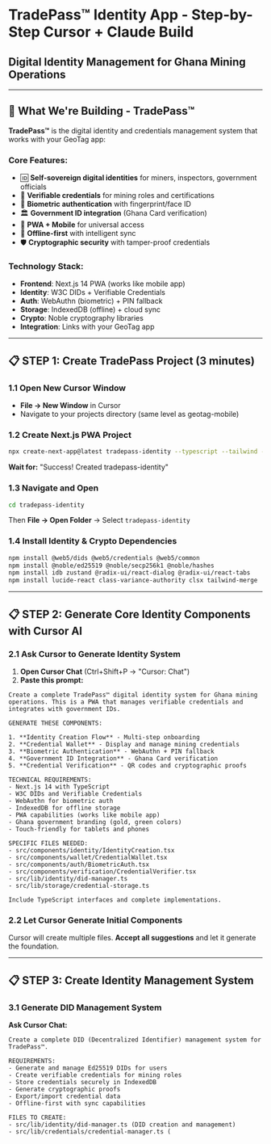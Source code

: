 # TradePass™ Identity App - Step-by-Step Cursor + Claude Build
## Digital Identity Management for Ghana Mining Operations

---

## 🎯 **What We're Building - TradePass™**

**TradePass™** is the digital identity and credentials management system that works with your GeoTag app:

### **Core Features:**
- 🆔 **Self-sovereign digital identities** for miners, inspectors, government officials  
- 📜 **Verifiable credentials** for mining roles and certifications
- 🔐 **Biometric authentication** with fingerprint/face ID
- 🏛️ **Government ID integration** (Ghana Card verification)
- 📱 **PWA + Mobile** for universal access
- 🔄 **Offline-first** with intelligent sync
- 🛡️ **Cryptographic security** with tamper-proof credentials

### **Technology Stack:**
- **Frontend**: Next.js 14 PWA (works like mobile app)
- **Identity**: W3C DIDs + Verifiable Credentials  
- **Auth**: WebAuthn (biometric) + PIN fallback
- **Storage**: IndexedDB (offline) + cloud sync
- **Crypto**: Noble cryptography libraries
- **Integration**: Links with your GeoTag app

---

## 📋 **STEP 1: Create TradePass Project (3 minutes)**

### **1.1 Open New Cursor Window**
- **File → New Window** in Cursor
- Navigate to your projects directory (same level as geotag-mobile)

### **1.2 Create Next.js PWA Project**
```bash
npx create-next-app@latest tradepass-identity --typescript --tailwind --eslint --app --src-dir
```

**Wait for:** "Success! Created tradepass-identity"

### **1.3 Navigate and Open**
```bash
cd tradepass-identity
```

Then **File → Open Folder** → Select `tradepass-identity`

### **1.4 Install Identity & Crypto Dependencies**
```bash
npm install @web5/dids @web5/credentials @web5/common
npm install @noble/ed25519 @noble/secp256k1 @noble/hashes
npm install idb zustand @radix-ui/react-dialog @radix-ui/react-tabs
npm install lucide-react class-variance-authority clsx tailwind-merge
```

---

## 📋 **STEP 2: Generate Core Identity Components with Cursor AI**

### **2.1 Ask Cursor to Generate Identity System**

1. **Open Cursor Chat** (Ctrl+Shift+P → "Cursor: Chat")
2. **Paste this prompt:**

```
Create a complete TradePass™ digital identity system for Ghana mining operations. This is a PWA that manages verifiable credentials and integrates with government IDs.

GENERATE THESE COMPONENTS:

1. **Identity Creation Flow** - Multi-step onboarding
2. **Credential Wallet** - Display and manage mining credentials  
3. **Biometric Authentication** - WebAuthn + PIN fallback
4. **Government ID Integration** - Ghana Card verification
5. **Credential Verification** - QR codes and cryptographic proofs

TECHNICAL REQUIREMENTS:
- Next.js 14 with TypeScript
- W3C DIDs and Verifiable Credentials
- WebAuthn for biometric auth
- IndexedDB for offline storage
- PWA capabilities (works like mobile app)
- Ghana government branding (gold, green colors)
- Touch-friendly for tablets and phones

SPECIFIC FILES NEEDED:
- src/components/identity/IdentityCreation.tsx
- src/components/wallet/CredentialWallet.tsx  
- src/components/auth/BiometricAuth.tsx
- src/components/verification/CredentialVerifier.tsx
- src/lib/identity/did-manager.ts
- src/lib/storage/credential-storage.ts

Include TypeScript interfaces and complete implementations.
```

### **2.2 Let Cursor Generate Initial Components**
Cursor will create multiple files. **Accept all suggestions** and let it generate the foundation.

---

## 📋 **STEP 3: Create Identity Management System**

### **3.1 Generate DID Management System**

**Ask Cursor Chat:**
```
Create a complete DID (Decentralized Identifier) management system for TradePass™.

REQUIREMENTS:
- Generate and manage Ed25519 DIDs for users
- Create verifiable credentials for mining roles
- Store credentials securely in IndexedDB
- Generate cryptographic proofs
- Export/import credential data
- Offline-first with sync capabilities

FILES TO CREATE:
- src/lib/identity/did-manager.ts (DID creation and management)
- src/lib/credentials/credential-manager.ts (